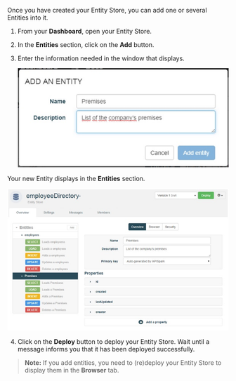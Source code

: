 Once you have created your Entity Store, you can add one or several Entities into it.

1. From your **Dashboard**, open your Entity Store.
2. In the **Entities** section, click on the **Add** button.
3. Enter the information needed in the window that displays.

	![Add Entity](images/03.jpg "Add Entity")

Your new Entity displays in the **Entities** section.

![new Entity](images/04.jpg "new Entity")

4. Click on the **Deploy** button to deploy your Entity Store. Wait until a message informs you that it has been deployed successfully.

> **Note:** If you add entities, you need to (re)deploy your Entity Store to display them in the **Browser** tab.
